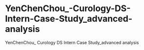 # YenChenChou_-Curology-DS-Intern-Case-Study_advanced-analysis
YenChenChou_ Curology DS Intern Case Study_advanced analysis
